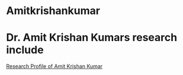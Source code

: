 # Amitkrishankumar
<!DOCTYPE html>
<html>
  <head>
<meta name="description" content="Higher Dimension Research…">
<meta name="author" content="Amit Krishan Kumar">
    <meta charset="UTF-8">
  </head>
  
<body>
   <h1>Dr. Amit Krishan Kumars research include</h1>
  <a href = "about.html"> Research Profile of Amit Krishan Kumar </a>  
            
</body>
  
</html>

